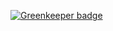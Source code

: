 
[![Greenkeeper badge](https://badges.greenkeeper.io/dword-design/base-type-server.svg)](https://greenkeeper.io/)
